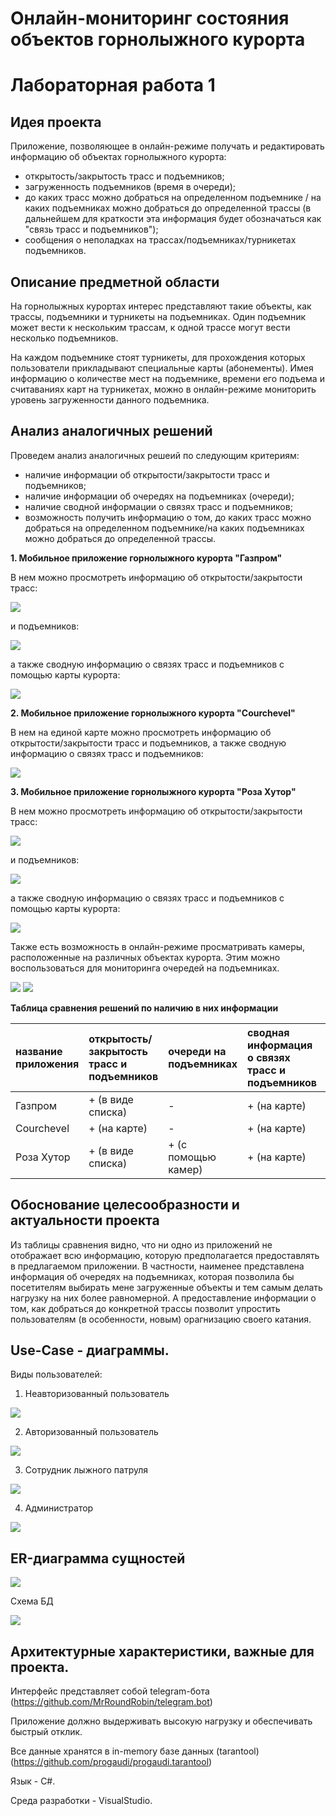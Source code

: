 # Онлайн-мониторинг состояния объектов горнолыжного курорта

# Лабораторная работа 1

## Идея проекта

Приложение, позволяющее в онлайн-режиме получать и редактировать информацию об объектах горнолыжного курорта:

- открытость/закрытость трасс и подъемников;
- загруженность подъемников (время в очереди);
- до каких трасс можно добраться на определенном подъемнике / на каких подъемниках можно добраться до определенной трассы (в дальнейшем для краткости эта информация будет обозначаться как "связь трасс и подъемников");
- сообщения о неполадках на трассах/подъемниках/турникетах подъемников.


## Описание предметной области

На горнолыжных курортах интерес представляют такие объекты, как трассы, подъемники и турникеты на подъемниках. Один подъемник может вести к нескольким трассам, к одной трассе могут вести несколько подъемников. 

На каждом подъемнике стоят турникеты, для прохождения которых пользователи прикладывают специальные карты (абонементы). Имея информацию о количестве мест на подъемнике, времени его подъема и считаваниях карт на турникетах, можно в онлайн-режиме мониторить уровень загруженности данного подъемника. 


## Анализ аналогичных решений

Проведем анализ аналогичных решеий по следующим критериям:

- наличие информации об открытости/закрытости трасс и подъемников;
- наличие информации об очередях на подъемниках (очереди);
- наличие сводной информации о связях трасс и подъемников;
- возможность получить информацию о том, до каких трасс можно добраться на определенном подъемнике/на каких подъемниках можно добраться до определенной трассы.

**1. Мобильное приложение горнолыжного курорта "Газпром"**

В нем можно просмотреть информацию об открытости/закрытости трасс:

![](docs/imgs/analogue_apps/gslope.png)

и подъемников:

![](docs/imgs/analogue_apps/glift.png)


а также сводную информацию о связях трасс и подъемников с помощью карты курорта:

![](docs/imgs/analogue_apps/gmap.png)


**2. Мобильное приложение горнолыжного курорта "Courchevel"**

В нем на единой карте можно просмотреть информацию об открытости/закрытости трасс и подъемников, а также сводную информацию о связях трасс и подъемников:

![](docs/imgs/analogue_apps/Courchevel.png)


**3. Мобильное приложение горнолыжного курорта "Роза Хутор"**

В нем можно просмотреть информацию об открытости/закрытости трасс:

![](docs/imgs/analogue_apps/rslope.png)

и подъемников:

![](docs/imgs/analogue_apps/rlift.png)


а также сводную информацию о связях трасс и подъемников с помощью карты курорта:

![](docs/imgs/analogue_apps/rmap.png)

Также есть возможность в онлайн-режиме просматривать камеры, расположенные на различных объектах курорта. Этим можно воспользоваться для мониторинга очередей на подъемниках.

![](docs/imgs/analogue_apps/rcamera1.png)
![](docs/imgs/analogue_apps/rcamera2.png)


**Таблица сравнения решений по наличию в них информации**

| название приложения  | открытость/закрытость трасс и подъемников| очереди на подъемниках | сводная информация о связях трасс и подъемников  | конкретная информация о связях трасс и подъемников  |
|:----------|:----------|:----------|:----------|:----------|
| Газпром    | + (в виде списка)   | -    | + (на карте)   | -    |
| Courchevel    | + (на карте)   | -   | + (на карте)    | -    |
| Роза Хутор    | + (в виде списка)   | + (с помощью камер)   | + (на карте)   | -    |




## Обоснование целесообразности и актуальности проекта

Из таблицы сравнения видно, что ни одно из приложений не отображает всю информацию, которую предполагается предоставлять в предлагаемом приложении. В частности, наименее представлена информация об очередях на подъемниках, которая позволила бы посетителям выбирать мене загруженные объекты и тем самым делать нагрузку на них более равномерной. А предоставление информации о том, как добраться до конкретной трассы позволит упростить пользователям (в особенности, новым) орагнизацию своего катания.

## Use-Case - диаграммы.

Виды пользователей:
1. Неавторизованный пользователь

![](docs/imgs/use_case/use-case1.png)

2. Авторизованный пользователь

![](docs/imgs/use_case/use-case2.png)

3. Сотрудник лыжного патруля

![](docs/imgs/use_case/use-case3.png)

4. Администратор

![](docs/imgs/use_case/use-case4.png)


## ER-диаграмма сущностей 

![](docs/imgs/er/er.png)

Схема БД

![](docs/imgs/db/db.png)

## Архитектурные характеристики, важные для проекта.

Интерфейс представляет собой telegram-бота (https://github.com/MrRoundRobin/telegram.bot)

Приложение должно выдерживать высокую нагрузку и обеспечивать быстрый отклик. 

Все данные хранятся в in-memory базе данных (tarantool) (https://github.com/progaudi/progaudi.tarantool)

Язык - C#. 

Среда разработки - VisualStudio.


